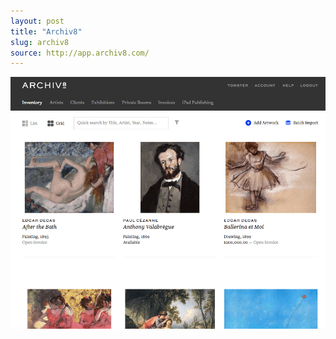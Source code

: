 ```yaml
---
layout: post
title: "Archiv8"
slug: archiv8
source: http://app.archiv8.com/
---
```


<img src="/screenshots/archiv8.png">
